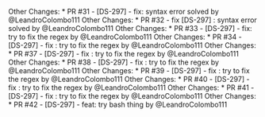 
Other Changes: * PR #31 - [DS-297] - fix: syntax error solved by @LeandroColombo111
Other Changes: * PR #32 - fix [DS-297] : syntax error solved by @LeandroColombo111
Other Changes: * PR #33 - [DS-297] - fix: try to fix the regex by @LeandroColombo111
Other Changes: * PR #34 - [DS-297] - fix : try to fix the regex by @LeandroColombo111
Other Changes: * PR #37 - [DS-297] - fix : try to fix the regex by @LeandroColombo111
Other Changes: * PR #38 - [DS-297] - fix : try to fix the regex by @LeandroColombo111
Other Changes: * PR #39 - [DS-297] - fix : try to fix the regex by @LeandroColombo111
Other Changes: * PR #40 - [DS-297] - fix : try to fix the regex by @LeandroColombo111
Other Changes: * PR #41 - [DS-297] - fix : try to fix the regex by @LeandroColombo111
Other Changes: * PR #42 - [DS-297] - feat: try bash thing by @LeandroColombo111
